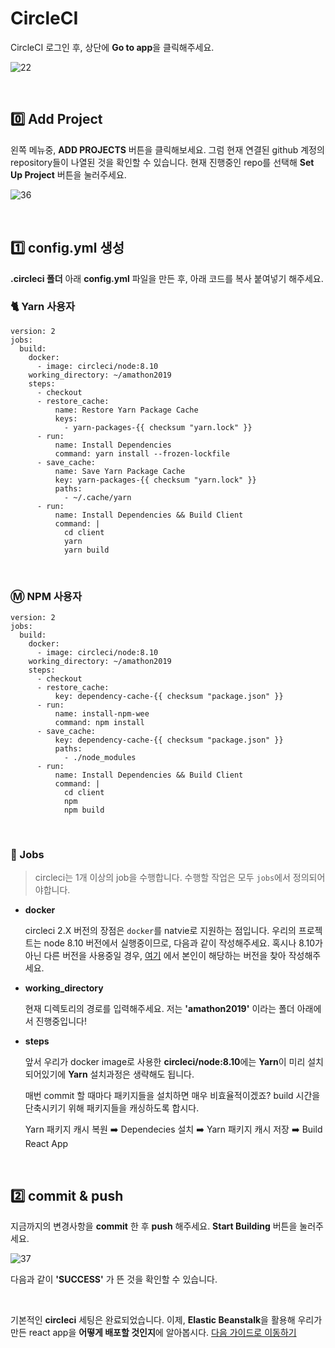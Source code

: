# CircleCI

CircleCI 로그인 후, 상단에 **Go to app**을 클릭해주세요.

![22](./pic/22.png)

<br>

## 0️⃣ Add Project

왼쪽 메뉴중, **ADD PROJECTS** 버튼을 클릭해보세요. 그럼 현재 연결된 github 계정의 repository들이 나열된 것을 확인할 수 있습니다. 현재 진행중인 repo를 선택해 **Set Up Project** 버튼을 눌러주세요.

![36](./pic/36.png)

<br>

## 1️⃣ config.yml 생성

**.circleci 폴더** 아래 **config.yml** 파일을 만든 후, 아래 코드를 복사 붙여넣기 해주세요.

### 🐈 Yarn 사용자

```
version: 2
jobs:
  build:
    docker:
      - image: circleci/node:8.10
    working_directory: ~/amathon2019
    steps:
      - checkout
      - restore_cache:
          name: Restore Yarn Package Cache
          keys:
            - yarn-packages-{{ checksum "yarn.lock" }}
      - run:
          name: Install Dependencies
          command: yarn install --frozen-lockfile
      - save_cache:
          name: Save Yarn Package Cache
          key: yarn-packages-{{ checksum "yarn.lock" }}
          paths:
            - ~/.cache/yarn
      - run:
          name: Install Dependencies && Build Client
          command: |
            cd client
            yarn
            yarn build
```

<br>

### Ⓜ️ NPM 사용자

```
version: 2
jobs:
  build:
    docker:
      - image: circleci/node:8.10
    working_directory: ~/amathon2019
    steps:
      - checkout
      - restore_cache:
          key: dependency-cache-{{ checksum "package.json" }}
      - run:
          name: install-npm-wee
          command: npm install
      - save_cache:
          key: dependency-cache-{{ checksum "package.json" }}
          paths:
            - ./node_modules
      - run:
          name: Install Dependencies && Build Client
          command: |
            cd client
            npm
            npm build
```

<br>

### 🤙 Jobs

> circleci는 1개 이상의 job을 수행합니다. 수행할 작업은 모두 `jobs`에서 정의되어야합니다.

- **docker**

  circleci 2.X 버전의 장점은 `docker`를 natvie로 지원하는 점입니다. 우리의 프로젝트는 node 8.10 버전에서 실행중이므로, 다음과 같이 작성해주세요. 혹시나 8.10가 아닌 다른 버전을 사용중일 경우, [여기](https://hub.docker.com/u/circleci) 에서 본인이 해당하는 버전을 찾아 작성해주세요.



- **working_directory**

  현재 디렉토리의 경로를 입력해주세요. 저는 **'amathon2019'** 이라는 폴더 아래에서 진행중입니다!



- **steps**

  앞서 우리가 docker image로 사용한 **circleci/node:8.10**에는 **Yarn**이 미리 설치되어있기에 **Yarn** 설치과정은 생략해도 됩니다.

  매번 commit 할 때마다 패키지들을 설치하면 매우 비효율적이겠죠? build 시간을 단축시키기 위해 패키지들을 캐싱하도록 합시다. 

  Yarn 패키지 캐시 복원 ➡️ Dependecies 설치 ➡️ Yarn 패키지 캐시 저장 ➡️ Build React App 

<br>

## 2️⃣ commit & push

지금까지의 변경사항을 **commit** 한 후 **push** 해주세요. **Start Building** 버튼을 눌러주세요.

![37](./pic/37.png)

다음과 같이 **'SUCCESS'** 가 뜬 것을 확인할 수 있습니다. 

<br>

기본적인 **circleci** 세팅은 완료되었습니다. 이제, **Elastic Beanstalk**을 활용해 우리가 만든 react app을 **어떻게 배포할 것인지**에 알아봅시다. [다음 가이드로 이동하기](./ElasticBeanstalk.md)

